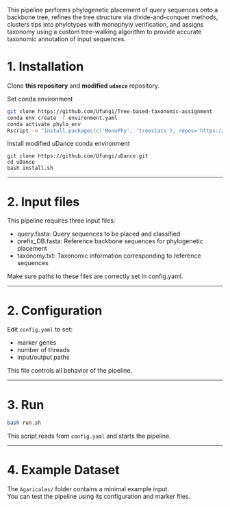 This pipeline performs phylogenetic placement of query sequences onto a backbone tree, refines the tree structure via divide-and-conquer methods, clusters tips into phylotypes with monophyly verification, and assigns taxonomy using a custom tree-walking algorithm to provide accurate taxonomic annotation of input sequences.

# 1. Installation
Clone **this repository** and **modified `udance`** repository.

Set conda environment
```bash
git clone https://github.com/Ufungi/Tree-based-taxonomic-assignment
conda env create -f environment.yaml
conda activate phylo_env
Rscript -e "install.packages(c('MonoPhy', 'treestats'), repos='https://cloud.r-project.org')"
```

Install modified uDance conda environment
```
git clone https://github.com/Ufungi/uDance.git
cd uDance
bash install.sh
```
---

# 2. Input files

This pipeline requires three input files:

- query.fasta: Query sequences to be placed and classified
- prefix_DB.fasta: Reference backbone sequences for phylogenetic placement
- taxonomy.txt: Taxonomic information corresponding to reference sequences

Make sure paths to these files are correctly set in config.yaml.

---

# 2. Configuration

Edit `config.yaml` to set:
- marker genes
- number of threads
- input/output paths

This file controls all behavior of the pipeline.

---

# 3. Run

```bash
bash run.sh
```

This script reads from `config.yaml` and starts the pipeline.

---

# 4. Example Dataset

The `Agaricales/` folder contains a minimal example input.  
You can test the pipeline using its configuration and marker files.
